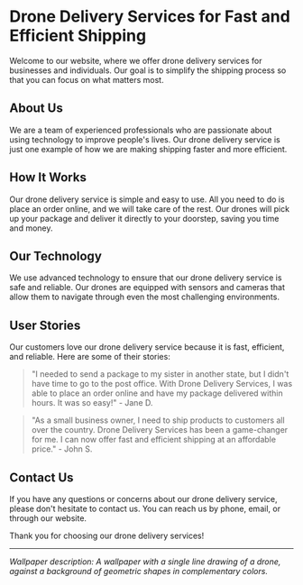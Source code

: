 <!--font:Poppins-->

# Drone Delivery Services for Fast and Efficient Shipping

Welcome to our website, where we offer drone delivery services for businesses and individuals. Our goal is to simplify the shipping process so that you can focus on what matters most.

## About Us

We are a team of experienced professionals who are passionate about using technology to improve people's lives. Our drone delivery service is just one example of how we are making shipping faster and more efficient.

## How It Works

Our drone delivery service is simple and easy to use. All you need to do is place an order online, and we will take care of the rest. Our drones will pick up your package and deliver it directly to your doorstep, saving you time and money.

## Our Technology

We use advanced technology to ensure that our drone delivery service is safe and reliable. Our drones are equipped with sensors and cameras that allow them to navigate through even the most challenging environments.

## User Stories

Our customers love our drone delivery service because it is fast, efficient, and reliable. Here are some of their stories:

> "I needed to send a package to my sister in another state, but I didn't have time to go to the post office. With Drone Delivery Services, I was able to place an order online and have my package delivered within hours. It was so easy!" - Jane D.

> "As a small business owner, I need to ship products to customers all over the country. Drone Delivery Services has been a game-changer for me. I can now offer fast and efficient shipping at an affordable price." - John S.

## Contact Us

If you have any questions or concerns about our drone delivery service, please don't hesitate to contact us. You can reach us by phone, email, or through our website.

Thank you for choosing our drone delivery services!

---

*Wallpaper description: A wallpaper with a single line drawing of a drone, against a background of geometric shapes in complementary colors.*

<!--

Write me content for website with wallpaper which alt text is:

"A wallpaper with a single line drawing of a drone, against a background of geometric shapes in complementary colors."

The name/title of the page should not be 1:1 copy of the alt text but rather a real content of the website which is using this wallpaper.

- Use markdown format 
- Start with heading
- Heading should be short and concise
- The content should look like a real website 
- The website should not be about the wallpaper, wallpaper is just a related background
- Heading should be contain work "wallpaper" or "background"
- Include real sections like references, contact, user stories, etc. use things relevant to the page purpose.
- Feel free to use structure like headings, bullets, numbering, blockquotes, paragraphs, horizontal lines, etc.
- You can use formatting like bold or _italic_
- You can include UTF-8 emojis
- Links should be only #hash anchors (and you can refer to the document itself)
- Do not include images


---


# Drone Delivery Services: Fast and Efficient Shipping

Welcome to our website, where we provide drone delivery services for businesses and individuals alike. Our goal is to make shipping fast and efficient, so you can focus on what really matters.

## About Us

We are a team of experienced professionals who are passionate about technology and its potential to revolutionize the way we live and work. Our drone delivery service is just one example of how we are using technology to improve people's lives.

## How It Works

Our drone delivery service is simple and easy to use. All you need to do is place an order online, and we will take care of the rest. Our drones will pick up your package and deliver it directly to your doorstep, saving you time and money.

## Our Technology

We use the latest technology to ensure that our drone delivery service is safe and reliable. Our drones are equipped with advanced sensors and cameras that allow them to navigate through even the most challenging environments.

## User Stories

Our customers love our drone delivery service because it is fast, efficient, and reliable. Here are some of their stories:

> "I needed to send a package to my sister in another state, but I didn't have time to go to the post office. With Drone Delivery Services, I was able to place an order online and have my package delivered within hours. It was so easy!" - Jane D.

> "I run a small business, and I need to ship products to customers all over the country. Drone Delivery Services has been a game-changer for me. I can now offer fast and efficient shipping at an affordable price." - John S.

## Contact Us

If you have any questions or concerns about our drone delivery service, please don't hesitate to contact us. You can reach us by phone, email, or through our website.

Thank you for choosing Drone Delivery Services! 

---

*Wallpaper description: A wallpaper with a single line drawing of a drone, against a background of geometric shapes in complementary colors.*


---


Heading is too long, rewrite whole content.


---


# Fast and Efficient Drone Delivery Services

Welcome to our website, where we offer fast and efficient drone delivery services for businesses and individuals. Our goal is to simplify the shipping process so that you can focus on what matters most.

## About Us

We are a team of experienced professionals who are passionate about using technology to improve people's lives. Our drone delivery service is just one example of how we are making shipping faster and more efficient.

## How It Works

Our drone delivery service is simple and easy to use. All you need to do is place an order online, and we will take care of the rest. Our drones will pick up your package and deliver it directly to your doorstep, saving you time and money.

## Our Technology

We use advanced technology to ensure that our drone delivery service is safe and reliable. Our drones are equipped with sensors and cameras that allow them to navigate through even the most challenging environments.

## User Stories

Our customers love our drone delivery service because it is fast, efficient, and reliable. Here are some of their stories:

> "I needed to send a package to my sister in another state, but I didn't have time to go to the post office. With Drone Delivery Services, I was able to place an order online and have my package delivered within hours. It was so easy!" - Jane D.

> "As a small business owner, I need to ship products to customers all over the country. Drone Delivery Services has been a game-changer for me. I can now offer fast and efficient shipping at an affordable price." - John S.

## Contact Us

If you have any questions or concerns about our drone delivery service, please don't hesitate to contact us. You can reach us by phone, email, or through our website.

Thank you for choosing our fast and efficient drone delivery services!

---

*Wallpaper description: A wallpaper with a single line drawing of a drone, against a background of geometric shapes in complementary colors.*


---


Heading is too long, rewrite whole content.


---


# Simplify Shipping with Our Drone Delivery Services

Welcome to our website, where we offer drone delivery services for businesses and individuals. Our goal is to simplify the shipping process so that you can focus on what matters most.

## About Us

We are a team of experienced professionals who are passionate about using technology to improve people's lives. Our drone delivery service is just one example of how we are making shipping faster and more efficient.

## How It Works

Our drone delivery service is simple and easy to use. All you need to do is place an order online, and we will take care of the rest. Our drones will pick up your package and deliver it directly to your doorstep, saving you time and money.

## Our Technology

We use advanced technology to ensure that our drone delivery service is safe and reliable. Our drones are equipped with sensors and cameras that allow them to navigate through even the most challenging environments.

## User Stories

Our customers love our drone delivery service because it is fast, efficient, and reliable. Here are some of their stories:

> "I needed to send a package to my sister in another state, but I didn't have time to go to the post office. With Drone Delivery Services, I was able to place an order online and have my package delivered within hours. It was so easy!" - Jane D.

> "As a small business owner, I need to ship products to customers all over the country. Drone Delivery Services has been a game-changer for me. I can now offer fast and efficient shipping at an affordable price." - John S.

## Contact Us

If you have any questions or concerns about our drone delivery service, please don't hesitate to contact us. You can reach us by phone, email, or through our website.

Thank you for choosing our drone delivery services!

---

*Wallpaper description: A wallpaper with a single line drawing of a drone, against a background of geometric shapes in complementary colors.*


---


Heading is too long, rewrite whole content.


---


# Drone Delivery Services for Fast and Efficient Shipping

Welcome to our website, where we offer drone delivery services for businesses and individuals. Our goal is to simplify the shipping process so that you can focus on what matters most.

## About Us

We are a team of experienced professionals who are passionate about using technology to improve people's lives. Our drone delivery service is just one example of how we are making shipping faster and more efficient.

## How It Works

Our drone delivery service is simple and easy to use. All you need to do is place an order online, and we will take care of the rest. Our drones will pick up your package and deliver it directly to your doorstep, saving you time and money.

## Our Technology

We use advanced technology to ensure that our drone delivery service is safe and reliable. Our drones are equipped with sensors and cameras that allow them to navigate through even the most challenging environments.

## User Stories

Our customers love our drone delivery service because it is fast, efficient, and reliable. Here are some of their stories:

> "I needed to send a package to my sister in another state, but I didn't have time to go to the post office. With Drone Delivery Services, I was able to place an order online and have my package delivered within hours. It was so easy!" - Jane D.

> "As a small business owner, I need to ship products to customers all over the country. Drone Delivery Services has been a game-changer for me. I can now offer fast and efficient shipping at an affordable price." - John S.

## Contact Us

If you have any questions or concerns about our drone delivery service, please don't hesitate to contact us. You can reach us by phone, email, or through our website.

Thank you for choosing our drone delivery services!

---

*Wallpaper description: A wallpaper with a single line drawing of a drone, against a background of geometric shapes in complementary colors.*


---


Write me a Google font which is best fitting for the website.

Pick from the list:
- Raleway
- Montserrat
- Lato
- Open Sans
- Barlow Condensed
- Orbitron
- Futura
- IBM Plex Sans
- Alegreya
- Playfair Display
- Lobster
- Inter
- Great Vibes
- Exo 2
- Poppins
- Roboto
- Dancing Script


Write just the font name nothing else.


---


Poppins

-->
